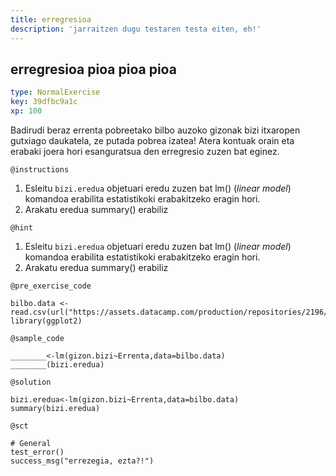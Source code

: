 ```yaml
---
title: erregresioa
description: 'jarraitzen dugu testaren testa eiten, eh!'
---
```


## erregresioa pioa pioa pioa

```yaml
type: NormalExercise
key: 39dfbc9a1c
xp: 100
```

Badirudi beraz errenta pobreetako bilbo auzoko gizonak bizi itxaropen gutxiago daukatela, ze putada pobrea izatea! Atera kontuak orain eta erabaki joera hori esanguratsua den erregresio zuzen bat eginez.

`@instructions`
1. Esleitu `bizi.eredua` objetuari eredu zuzen bat lm() (*linear model*) komandoa erabilita estatistikoki erabakitzeko eragin hori.
2. Arakatu eredua summary() erabiliz

`@hint`
1. Esleitu `bizi.eredua` objetuari eredu zuzen bat lm() (*linear model*) komandoa erabilita estatistikoki erabakitzeko eragin hori.
2. Arakatu eredua summary() erabiliz

`@pre_exercise_code`
```{r}
bilbo.data <- read.csv(url("https://assets.datacamp.com/production/repositories/2196/datasets/9dc3ec585e1018a11032ae97a3d6e5f4d0818b8c/bilbo.data.csv"))
library(ggplot2)
```

`@sample_code`
```{r}
________<-lm(gizon.bizi~Errenta,data=bilbo.data)
________(bizi.eredua)
```

`@solution`
```{r}
bizi.eredua<-lm(gizon.bizi~Errenta,data=bilbo.data)
summary(bizi.eredua)
```

`@sct`
```{r}
# General
test_error()
success_msg("errezegia, ezta?!")
```
